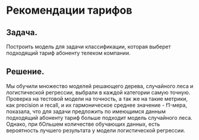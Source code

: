 # Рекомендации тарифов
## Задача. 
Построить модель для задачи классификации, которая выберет подходящий тариф абоненту телеком компании.
## Решение. 
Мы обучили множество моделей решающего дерева, случайного леса и логистической регрессии, выбрали в каждой категории самую точную. Проверка на тестовой модели на точность, а так же на такие метрики, как precision и recall, и их гармоническое среднее значение - f1-мера, показала, что для задачи предложить по имеющимся данным подходящий абоненту тариф больше подходит модель случайного леса. Однако, при бОльшем количестве обучающих данных, есть вероятность лучшего результата у модели логистической регрессии.


